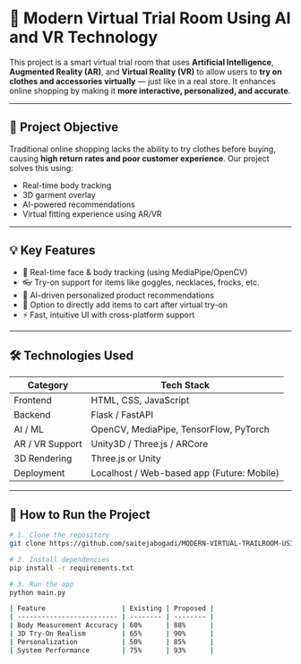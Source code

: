 # 👗 Modern Virtual Trial Room Using AI and VR Technology

This project is a smart virtual trial room that uses **Artificial Intelligence**, **Augmented Reality (AR)**, and **Virtual Reality (VR)** to allow users to **try on clothes and accessories virtually** — just like in a real store. It enhances online shopping by making it **more interactive, personalized, and accurate**.

---

## 📌 Project Objective

Traditional online shopping lacks the ability to try clothes before buying, causing **high return rates and poor customer experience**. Our project solves this using:

- Real-time body tracking
- 3D garment overlay
- AI-powered recommendations
- Virtual fitting experience using AR/VR

---

## 💡 Key Features

- 👤 Real-time face & body tracking (using MediaPipe/OpenCV)
- 👓 Try-on support for items like goggles, necklaces, frocks, etc.
- 🎯 AI-driven personalized product recommendations
- 🛒 Option to directly add items to cart after virtual try-on
- ⚡ Fast, intuitive UI with cross-platform support

---

## 🛠️ Technologies Used

| Category         | Tech Stack                                |
|------------------|--------------------------------------------|
| Frontend         | HTML, CSS, JavaScript                      |
| Backend          | Flask / FastAPI                            |
| AI / ML          | OpenCV, MediaPipe, TensorFlow, PyTorch     |
| AR / VR Support  | Unity3D / Three.js / ARCore                |
| 3D Rendering     | Three.js or Unity                          |
| Deployment       | Localhost / Web-based app (Future: Mobile) |

---

## 🚀 How to Run the Project

```bash
# 1. Clone the repository
git clone https://github.com/saitejabogadi/MODERN-VIRTUAL-TRAILROOM-USING-AI-VR-TECHNOLOGY.git

# 2. Install dependencies
pip install -r requirements.txt

# 3. Run the app
python main.py

| Feature                   | Existing | Proposed |
| ------------------------- | -------- | -------- |
| Body Measurement Accuracy | 60%      | 88%      |
| 3D Try-On Realism         | 65%      | 90%      |
| Personalization           | 50%      | 85%      |
| System Performance        | 75%      | 93%      |

